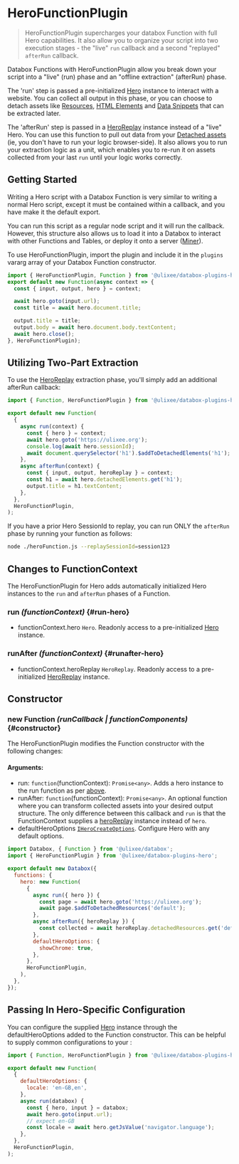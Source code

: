 # HeroFunctionPlugin

> HeroFunctionPlugin supercharges your databox Function with full Hero capabilities. It also allow you to organize your script into two execution stages - the "live" `run` callback and a second "replayed" `afterRun` callback.

Databox Functions with HeroFunctionPlugin allow you break down your script into a "live" (run) phase and an "offline extraction" (afterRun) phase.

The 'run' step is passed a pre-initialized [Hero](https://ulixee.org/docs/hero) instance to interact with a website. You can collect all output in this phase, or you can choose to detach assets like [Resources](https://ulixee.org/docs/hero/docs/hero/advanced-client/detached-resources), [HTML Elements](https://ulixee.org/docs/hero/docs/hero/advanced-client/detached-elements) and [Data Snippets](https://ulixee.org/docs/hero/basic-client/hero-replay#getSnippet) that can be extracted later.

The 'afterRun' step is passed in a [HeroReplay](https://ulixee.org/docs/hero/docs/hero/basics-client/hero-replay) instance instead of a "live" Hero. You can use this function to pull out data from your [Detached assets](https://ulixee.org/docs/hero/docs/hero/basics-client/hero-replay) (ie, you don't have to run your logic browser-side). It also allows you to run your extraction logic as a unit, which enables you to re-run it on assets collected from your last `run` until your logic works correctly.

## Getting Started

Writing a Hero script with a Databox Function is very similar to writing a normal Hero script, except it must be contained within a callback, and you have make it the default export.

You can run this script as a regular node script and it will run the callback. However, this structure also allows us to load it into a Databox to interact with other Functions and Tables, or deploy it onto a server ([Miner](https://ulixee.org/docs/hero/docs/miner)).

To use HeroFunctionPlugin, import the plugin and include it in the `plugins` vararg array of your Databox Function constructor.

```js
import { HeroFunctionPlugin, Function } from '@ulixee/databox-plugins-hero';
export default new Function(async context => {
  const { input, output, hero } = context;

  await hero.goto(input.url);
  const title = await hero.document.title;

  output.title = title;
  output.body = await hero.document.body.textContent;
  await hero.close();
}, HeroFunctionPlugin);
```

## Utilizing Two-Part Extraction

To use the [HeroReplay](https://ulixee.org/docs/hero/basics-client/hero-replay) extraction phase, you'll simply add an additional afterRun callback:

```js
import { Function, HeroFunctionPlugin } from '@ulixee/databox-plugins-hero';

export default new Function(
  {
    async run(context) {
      const { hero } = context;
      await hero.goto('https://ulixee.org');
      console.log(await hero.sessionId);
      await document.querySelector('h1').$addToDetachedElements('h1');
    },
    async afterRun(context) {
      const { input, output, heroReplay } = context;
      const h1 = await hero.detachedElements.get('h1');
      output.title = h1.textContent;
    },
  },
  HeroFunctionPlugin,
);
```

If you have a prior Hero SessionId to replay, you can run ONLY the `afterRun` phase by running your function as follows:

```bash
node ./heroFunction.js --replaySessionId=session123
```

## Changes to FunctionContext

The HeroFunctionPlugin for Hero adds automatically initialized Hero instances to the `run` and `afterRun` phases of a Function.

### run _(functionContext)_ {#run-hero}

- functionContext.hero `Hero`. Readonly access to a pre-initialized [Hero](https://ulixee.org/docs/hero/basic-client/hero) instance.

### runAfter _(functionContext)_ {#runafter-hero}

- functionContext.heroReplay `HeroReplay`. Readonly access to a pre-initialized [HeroReplay](https://ulixee.org/docs/hero/basic-client/hero-replay) instance.

## Constructor

### new Function _(runCallback | functionComponents)_ {#constructor}

The HeroFunctionPlugin modifies the Function constructor with the following changes:

#### **Arguments**:

- run: `function`(functionContext): `Promise<any>`. Adds a hero instance to the run function as per [above](#run-hero).
- runAfter: `function`(functionContext): `Promise<any>`. An optional function where you can transform collected assets into your desired output structure. The only difference between this callback and `run` is that the FunctionContext supplies a [heroReplay](https://ulixee.org/docs/hero/basic-client/hero-replay) instance instead of `hero`.
- defaultHeroOptions [`IHeroCreateOptions`](https://ulixee.org/docs/hero/basic-client/hero#constructor). Configure Hero with any default options.

```js
import Databox, { Function } from '@ulixee/databox';
import { HeroFunctionPlugin } from '@ulixee/databox-plugins-hero';

export default new Databox({
  functions: {
    hero: new Function(
      {
        async run({ hero }) {
          const page = await hero.goto('https://ulixee.org');
          await page.$addToDetachedResources('default');
        },
        async afterRun({ heroReplay }) {
          const collected = await heroReplay.detachedResources.get('default');
        },
        defaultHeroOptions: {
          showChrome: true,
        },
      },
      HeroFunctionPlugin,
    ),
  },
});
```

## Passing In Hero-Specific Configuration

You can configure the supplied [Hero](https://ulixee.org/docs/hero) instance through the defaultHeroOptions added to the Function constructor. This can be helpful to supply common configurations to your :

```js
import { Function, HeroFunctionPlugin } from '@ulixee/databox-plugins-hero';

export default new Function(
  {
    defaultHeroOptions: {
      locale: 'en-GB,en',
    },
    async run(databox) {
      const { hero, input } = databox;
      await hero.goto(input.url);
      // expect en-GB
      const locale = await hero.getJsValue('navigator.language');
    },
  },
  HeroFunctionPlugin,
);
```

